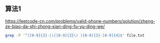 ## 算法1

https://leetcode-cn.com/problems/valid-phone-numbers/solution/zheng-ze-biao-da-shi-zhong-xian-ding-fu-yu-ding-we/

```bash
grep -P '^([0-9]{3}-|\([0-9]{3}\) )[0-9]{3}-[0-9]{4}$' file.txt
```